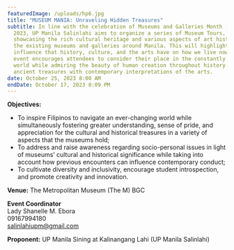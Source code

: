 ```yaml
---
featuredImage: /uploads/hp6.jpg
title: "MUSEUM MANIA: Unraveling Hidden Treasures"
subtitle: In line with the celebration of Museums and Galleries Month (MGM)
  2023, UP Manila Salinlahi aims to organize a series of Museum Tours,
  showcasing the rich cultural heritage and various aspects of art history of
  the existing museums and galleries around Manila. This will highlight the
  influence that history, culture, and the arts have on how we live now. This
  event encourages attendees to consider their place in the constantly changing
  world while admiring the beauty of human creation throughout history by fusing
  ancient treasures with contemporary interpretations of the arts.
date: October 25, 2023 8:00 AM
endDate: October 17, 2023 8:09 PM
---
```

**Objectives:** 

* To inspire Filipinos to navigate an ever-changing world while simultaneously fostering greater understanding, sense of pride, and appreciation for the cultural and historical treasures in a variety of aspects that the museums hold;
* To address and raise awareness regarding socio-personal issues in light of museums’ cultural and historical significance while taking into account how previous encounters can influence contemporary conduct;
* To cultivate diversity and inclusivity, encourage student introspection, and promote creativity and innovation.

**V﻿enue:** The Metropolitan Museum (The M) BGC

**E﻿vent Coordinator**\
Lady Shanelle M. Ebora\
09167994180\
salinlahiupm@gmail.com

**P﻿roponent:** UP Manila Sining at Kalinangang Lahi (UP Manila Salinlahi)